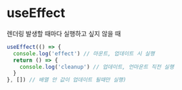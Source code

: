 # useEffect

렌더링 발생할 때마다 실행하고 싶지 않을 때

```js
useEffect(() => {
  console.log('effect') // 마운트, 업데이트 시 실행
  return () => {
    console.log('cleanup') // 업데이트, 언마운트 직전 실행
  }
}, []) // 배열 안 값이 업데이트 될때만 실행)
```
